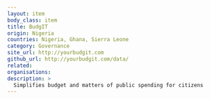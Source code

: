 ```yaml
---
layout: item
body_class: item
title: BudgIT
origin: Nigeria
countries: Nigeria, Ghana, Sierra Leone
category: Governance
site_url: http://yourbudgit.com
github_url: http://yourbudgit.com/data/
related: 
organisations: 
description: >
  Simplifies budget and matters of public spending for citizens
---
```

